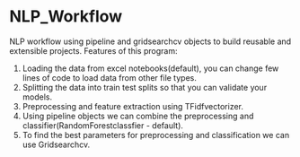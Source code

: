 # NLP_Workflow
NLP workflow using pipeline and gridsearchcv objects to build reusable and extensible projects.
Features of this program:
1. Loading the data from excel notebooks(default), you can change few lines of code to load data from other file types.
2. Splitting the data into train test splits so that you can validate your models.
3. Preprocessing and feature extraction using TFidfvectorizer.
4. Using pipeline objects we can combine the preprocessing and classifier(RandomForestclassfier - default).
5. To find the best parameters for preprocessing and classification we can use Gridsearchcv.
